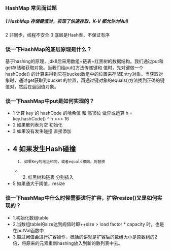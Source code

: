 ### HashMap 常见面试题

##### 1 HashMap 存储键值对，实现了快速存取，K-V 都允许为Null

2 非同步，线程不安全 3 底层是Hash表，不保证有序

### 谈一下HashMap的底层原理是什么？

基于hashing的原理，jdk8后采用数组+链表+红黑树的数据结构。我们通过put和get存储和获取对象。当我们给put()方法传递键和 值时，先对键做一个hashCode()
的计算来得到它在bucket数组中的位置来存储Entry对象。当获取对象时，通过get获取到bucket 的位置，再通过键对象的equals()方法找到正确的键值对，然后在返回值对象。

### 谈一下hashMap中put是如何实现的？

+ 1 计算 key 的 hashCode 的哈希值 和 高16位 做异或运算 h = key.hashCode() ^ h >>> 16
+ 2 如果散列表为空 初始化
+ 3 如果没有发生碰撞 直接添加
+ 4 如果发生Hash碰撞
    -
        1. 如果Key的地址相同，或者equals相同，则替换
    -
        2. 红黑树和链表 分别插入
+ 5 如果通大于阈值，resize

### 谈一下hashMap中什么时候需要进行扩容，扩容resize()又是如何实现的？

- 1.初始化数组table
- 2.当数组table的size达到阙值时即++size > load factor * capacity 时，也是在putVal函数中
- 3.超过阙值会进行扩容操作，概括的讲就是扩容后的数组大小是原数组的2倍，将原来的元素重新hashing放入到新的散列表中去。
